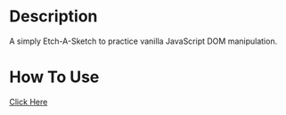 # Description
A simply Etch-A-Sketch to practice vanilla JavaScript DOM manipulation.

# How To Use
[Click Here](https://ncaron.github.io/etch-a-sketch/)
